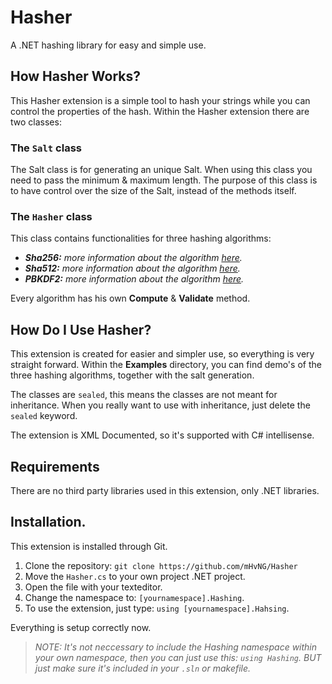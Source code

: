 # Hasher

A .NET hashing library for easy and simple use.

## How Hasher Works?

This Hasher extension is a simple tool to hash your strings while you can control the properties of the hash. Within the Hasher extension there are two classes:

### The `Salt` class

The Salt class is for generating an unique Salt. When using this class you need to pass the minimum & maximum length. The purpose of this class is to have control over the size of the Salt, instead of the methods itself.

### The `Hasher` class

This class contains functionalities for three hashing algorithms:

* ***Sha256:*** *more information about the algorithm [here](https://docs.microsoft.com/en-us/dotnet/api/system.security.cryptography.sha256?view=net-5.0).*
* ***Sha512:*** *more information about the algorithm [here](https://docs.microsoft.com/en-us/dotnet/api/system.security.cryptography.sha512?view=net-5.0).*
* ***PBKDF2:*** *more information about the algorithm [here](https://en.wikipedia.org/wiki/PBKDF2).*

Every algorithm has his own **Compute** & **Validate** method. 

## How Do I Use Hasher?

This extension is created for easier and simpler use, so everything is very straight forward. Within the **Examples** directory, you can find demo's of the three hashing algorithms, together with the salt generation.

The classes are `sealed`, this means the classes are not meant for inheritance. When you really want to use with inheritance, just delete the `sealed` keyword.

The extension is XML Documented, so it's supported with C# intellisense.

## Requirements

There are no third party libraries used in this extension, only .NET libraries.

## Installation.

This extension is installed through Git.

1. Clone the repository: `git clone https://github.com/mHvNG/Hasher`
2. Move the `Hasher.cs` to your own project .NET project.
3. Open the file with your texteditor.
4. Change the namespace to: `[yournamespace].Hashing`.
5. To use the extension, just type: `using [yournamespace].Hahsing`.

Everything is setup correctly now.

> *NOTE: It's not neccessary to include the Hashing namespace within your own namespace, then you can just use this: `using Hashing`. BUT just make sure it's included in your `.sln` or makefile.*
